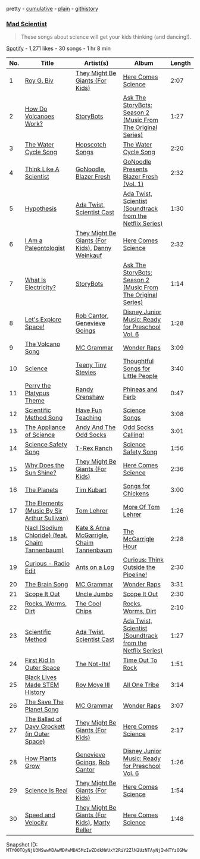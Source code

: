 pretty - [cumulative](/playlists/cumulative/37i9dQZF1DWWYQim4OFxg7.md) - [plain](/playlists/plain/37i9dQZF1DWWYQim4OFxg7) - [githistory](https://github.githistory.xyz/mackorone/spotify-playlist-archive/blob/main/playlists/plain/37i9dQZF1DWWYQim4OFxg7)

### [Mad Scientist](https://open.spotify.com/playlist/37i9dQZF1DWWYQim4OFxg7)

> These songs about science will get your kids thinking \(and dancing!\).

[Spotify](https://open.spotify.com/user/spotify) - 1,271 likes - 30 songs - 1 hr 8 min

| No. | Title | Artist(s) | Album | Length |
|---|---|---|---|---|
| 1 | [Roy G\. Biv](https://open.spotify.com/track/0UG9o1jtxAPt2aZXvWefBS) | [They Might Be Giants \(For Kids\)](https://open.spotify.com/artist/18ZrIxk5cW5C0MEeTeQx7O) | [Here Comes Science](https://open.spotify.com/album/0DiKDeuH9pBNY9mfiNSpAd) | 2:07 |
| 2 | [How Do Volcanoes Work?](https://open.spotify.com/track/4iiTCRH5nnR1QPNgEtJdC5) | [StoryBots](https://open.spotify.com/artist/6N6lLMxDF4as6slJ878Rgg) | [Ask The StoryBots: Season 2 \(Music From The Original Series\)](https://open.spotify.com/album/1gBVScuQu3oYi98AchR0WR) | 1:27 |
| 3 | [The Water Cycle Song](https://open.spotify.com/track/3pFIICPJjx4icOFSycd5a0) | [Hopscotch Songs](https://open.spotify.com/artist/5nJFIxTnnNBh2ZIP3dsk6x) | [The Water Cycle Song](https://open.spotify.com/album/2pnN3jPJOXeynTDPniQ16F) | 2:20 |
| 4 | [Think Like A Scientist](https://open.spotify.com/track/5bXtUGHULEeYhW2MIEN6iy) | [GoNoodle](https://open.spotify.com/artist/13QcQR3aMDTgC8jdNqSx4f), [Blazer Fresh](https://open.spotify.com/artist/4pgIT5fWtcmcMm0YqPDEV0) | [GoNoodle Presents Blazer Fresh \(Vol\. 1\)](https://open.spotify.com/album/3lCBVaBrl8PogWylUxVqSk) | 2:32 |
| 5 | [Hypothesis](https://open.spotify.com/track/51o2AxOpFq2jqLFUTtON90) | [Ada Twist, Scientist Cast](https://open.spotify.com/artist/76oRycbLitZ9oew9UTIByK) | [Ada Twist, Scientist \(Soundtrack from the Netflix Series\)](https://open.spotify.com/album/22aQsYeeE3Bo2X2YOa2d1D) | 1:30 |
| 6 | [I Am a Paleontologist](https://open.spotify.com/track/0MSqR4unoY5KReMoOP6E2D) | [They Might Be Giants \(For Kids\)](https://open.spotify.com/artist/18ZrIxk5cW5C0MEeTeQx7O), [Danny Weinkauf](https://open.spotify.com/artist/00s1oYBnUz6FlP3sdD6x0u) | [Here Comes Science](https://open.spotify.com/album/0DiKDeuH9pBNY9mfiNSpAd) | 2:32 |
| 7 | [What Is Electricity?](https://open.spotify.com/track/4sCEgYgNLeyPmG5UUeEBuE) | [StoryBots](https://open.spotify.com/artist/6N6lLMxDF4as6slJ878Rgg) | [Ask The StoryBots: Season 2 \(Music From The Original Series\)](https://open.spotify.com/album/1gBVScuQu3oYi98AchR0WR) | 1:14 |
| 8 | [Let's Explore Space!](https://open.spotify.com/track/5kSNgcL9H7rlZE6PXApxIm) | [Rob Cantor](https://open.spotify.com/artist/1NtYiv70buGwaMspHuD49I), [Genevieve Goings](https://open.spotify.com/artist/33FChbguJKySyP5Spe5jiN) | [Disney Junior Music: Ready for Preschool Vol\. 6](https://open.spotify.com/album/4q63Npjvs1fkfxDz0AwpzZ) | 1:28 |
| 9 | [The Volcano Song](https://open.spotify.com/track/0LixLuFCySCWfXxRWH0Esj) | [MC Grammar](https://open.spotify.com/artist/5jP7y718a7xnKUylSWPANN) | [Wonder Raps](https://open.spotify.com/album/4iWMDhbFSAJ9OiJmko17mH) | 3:09 |
| 10 | [Science](https://open.spotify.com/track/6y527slRv6wrd7eM7PjYaM) | [Teeny Tiny Stevies](https://open.spotify.com/artist/6hhqb0X8Jas5jt96Okhjov) | [Thoughtful Songs for Little People](https://open.spotify.com/album/7f8sw4jRMSFZoAykCkd7CA) | 3:40 |
| 11 | [Perry the Platypus Theme](https://open.spotify.com/track/0gG4SZ5weal3dd11pf5SzV) | [Randy Crenshaw](https://open.spotify.com/artist/1uYWNGwHu2d2au8iOXZROv) | [Phineas and Ferb](https://open.spotify.com/album/1mwUxOieg2GvQn4wm5bJR1) | 0:47 |
| 12 | [Scientific Method Song](https://open.spotify.com/track/1VJzt4CeuWXNwTISfWYYW3) | [Have Fun Teaching](https://open.spotify.com/artist/705Z0iFTodc8kuWuq6s5ah) | [Science Songs](https://open.spotify.com/album/1SuAdgI7e9osUMADAoIPtC) | 3:08 |
| 13 | [The Appliance of Science](https://open.spotify.com/track/4CTSxxuoJ6y8WiMY0wQq8u) | [Andy And The Odd Socks](https://open.spotify.com/artist/7FaeyOiIacUzZR8I3b7uGh) | [Odd Socks Calling!](https://open.spotify.com/album/5hFBdPyv74iBUQhz4MBkvN) | 3:01 |
| 14 | [Science Safety Song](https://open.spotify.com/track/08zVXpxlOLeNAribgD0IU0) | [T\-Rex Ranch](https://open.spotify.com/artist/08lYqL6n1bP5jAHgYhtJHn) | [Science Safety Song](https://open.spotify.com/album/1kKsfxd9UKEUj59tYegN1t) | 1:56 |
| 15 | [Why Does the Sun Shine?](https://open.spotify.com/track/1wfa3vAiIAbSxHbzKoSPuS) | [They Might Be Giants \(For Kids\)](https://open.spotify.com/artist/18ZrIxk5cW5C0MEeTeQx7O) | [Here Comes Science](https://open.spotify.com/album/0DiKDeuH9pBNY9mfiNSpAd) | 2:36 |
| 16 | [The Planets](https://open.spotify.com/track/49fHq1JGgELi2dAWZFzFhz) | [Tim Kubart](https://open.spotify.com/artist/1mmtvYjQNZ4rNL20mT1wDp) | [Songs for Chickens](https://open.spotify.com/album/6DRUmoB3xTpgh1dqWYQP1W) | 3:00 |
| 17 | [The Elements \(Music By Sir Arthur Sullivan\)](https://open.spotify.com/track/3LRGJ97WvYoD99lDgtcIFJ) | [Tom Lehrer](https://open.spotify.com/artist/5iNvbRVX9W8t1RpD2SHpAO) | [More Of Tom Lehrer](https://open.spotify.com/album/2ez9hfFQ772DXjuJ94sgJi) | 1:26 |
| 18 | [Nacl \(Sodium Chloride\) \(feat\. Chaim Tannenbaum\)](https://open.spotify.com/track/1gUnpnvaQF9k8HTfIb5BEj) | [Kate & Anna McGarrigle](https://open.spotify.com/artist/7krh6ZjG7i7jvLGiG3YNJF), [Chaim Tannenbaum](https://open.spotify.com/artist/2JS4HUjGLXVcKGvtEjYGW3) | [The McGarrigle Hour](https://open.spotify.com/album/2awunlKk3xGVAGNjgmLnWz) | 2:28 |
| 19 | [Curious \- Radio Edit](https://open.spotify.com/track/5G0lNxYMUZFTIr1GL7EgQA) | [Ants on a Log](https://open.spotify.com/artist/6FhfWrn7f8y6OI8JZV2P3g) | [Curious: Think Outside the Pipeline!](https://open.spotify.com/album/0TgG27H7fFvAhb1RWvrAn6) | 2:30 |
| 20 | [The Brain Song](https://open.spotify.com/track/3WKp2G9XxEoUqXB64UR0qV) | [MC Grammar](https://open.spotify.com/artist/5jP7y718a7xnKUylSWPANN) | [Wonder Raps](https://open.spotify.com/album/4iWMDhbFSAJ9OiJmko17mH) | 3:31 |
| 21 | [Scope It Out](https://open.spotify.com/track/7ixZUokn4hHR2SbQt3fmvo) | [Uncle Jumbo](https://open.spotify.com/artist/7aV5KB8LdwHDrpgVb3GfAI) | [Scope It Out](https://open.spotify.com/album/4VLelzb26t0AWvVrX2JCZu) | 2:30 |
| 22 | [Rocks, Worms, Dirt](https://open.spotify.com/track/7KpdTeXM1O9Yc5PoaYYqJc) | [The Cool Chips](https://open.spotify.com/artist/6tpEDMWC8SoJDtYYNBthcD) | [Rocks, Worms, Dirt](https://open.spotify.com/album/7ssIKl6fNClylIsfShi5NC) | 2:10 |
| 23 | [Scientific Method](https://open.spotify.com/track/5SvRpPCx20jXnwIRhaqLtN) | [Ada Twist, Scientist Cast](https://open.spotify.com/artist/76oRycbLitZ9oew9UTIByK) | [Ada Twist, Scientist \(Soundtrack from the Netflix Series\)](https://open.spotify.com/album/22aQsYeeE3Bo2X2YOa2d1D) | 1:27 |
| 24 | [First Kid In Outer Space](https://open.spotify.com/track/0gY02lpe3nwGJkOYF81Byz) | [The Not\-Its!](https://open.spotify.com/artist/4Eo7yzZ7LoM4Cg8AySUWry) | [Time Out To Rock](https://open.spotify.com/album/0WlUtngG1jOXHTWrBIiL6P) | 1:51 |
| 25 | [Black Lives Made STEM History](https://open.spotify.com/track/78MBph27OvsmvxCauXGZOx) | [Roy Moye III](https://open.spotify.com/artist/1FBZZD3fC7SuYBb8PsZWuf) | [All One Tribe](https://open.spotify.com/album/1EEVSonqRIjEB0DapNIRs8) | 3:14 |
| 26 | [The Save The Planet Song](https://open.spotify.com/track/4TO4twNfRwHYylLt3AgJWl) | [MC Grammar](https://open.spotify.com/artist/5jP7y718a7xnKUylSWPANN) | [Wonder Raps](https://open.spotify.com/album/4iWMDhbFSAJ9OiJmko17mH) | 3:07 |
| 27 | [The Ballad of Davy Crockett \(in Outer Space\)](https://open.spotify.com/track/55EQ8G6yRRK23iPHRL6g7A) | [They Might Be Giants \(For Kids\)](https://open.spotify.com/artist/18ZrIxk5cW5C0MEeTeQx7O) | [Here Comes Science](https://open.spotify.com/album/0DiKDeuH9pBNY9mfiNSpAd) | 2:17 |
| 28 | [How Plants Grow](https://open.spotify.com/track/3CU2MfdQcEM0FWQXILtv9V) | [Genevieve Goings](https://open.spotify.com/artist/33FChbguJKySyP5Spe5jiN), [Rob Cantor](https://open.spotify.com/artist/1NtYiv70buGwaMspHuD49I) | [Disney Junior Music: Ready for Preschool Vol\. 6](https://open.spotify.com/album/4q63Npjvs1fkfxDz0AwpzZ) | 1:26 |
| 29 | [Science Is Real](https://open.spotify.com/track/7xFXq8zWrmUsM4geMf4ieS) | [They Might Be Giants \(For Kids\)](https://open.spotify.com/artist/18ZrIxk5cW5C0MEeTeQx7O) | [Here Comes Science](https://open.spotify.com/album/0DiKDeuH9pBNY9mfiNSpAd) | 1:54 |
| 30 | [Speed and Velocity](https://open.spotify.com/track/7BT6rJugPKZS9STlaAiNxH) | [They Might Be Giants \(For Kids\)](https://open.spotify.com/artist/18ZrIxk5cW5C0MEeTeQx7O), [Marty Beller](https://open.spotify.com/artist/7mI3lEVRmJ9Yjpuu2J0GfI) | [Here Comes Science](https://open.spotify.com/album/0DiKDeuH9pBNY9mfiNSpAd) | 1:48 |

Snapshot ID: `MTY0OTQyNjU3MSwwMDAwMDAwMDA5MzIwZDdkNWUxY2RiY2ZlN2UzNTAyNjIwNTYzOGMw`
